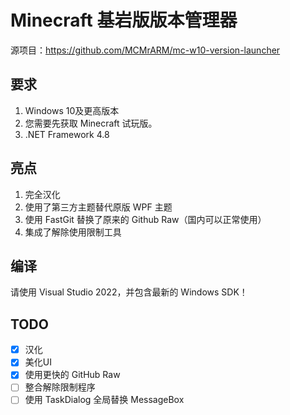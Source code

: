 # Minecraft 基岩版版本管理器

源项目：https://github.com/MCMrARM/mc-w10-version-launcher

## 要求

1. Windows 10及更高版本
2. 您需要先获取 Minecraft 试玩版。
3. .NET Framework 4.8

## 亮点

1. 完全汉化
2. 使用了第三方主题替代原版 WPF 主题
3. 使用 FastGit 替换了原来的 Github Raw（国内可以正常使用）
4. 集成了解除使用限制工具

## 编译

请使用 Visual Studio 2022，并包含最新的 Windows SDK！

## TODO

- [x] 汉化
- [x] 美化UI
- [x] 使用更快的 GitHub Raw
- [ ] 整合解除限制程序
- [ ] 使用 TaskDialog 全局替换 MessageBox
